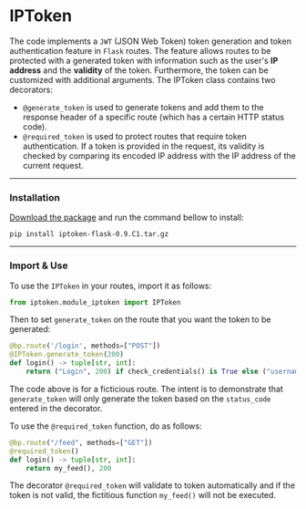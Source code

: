 # IPToken

The code implements a `JWT` (JSON Web Token) token generation and token authentication feature in `Flask` routes. The feature allows routes to be protected with a generated token with information such as the user's **IP address** and the **validity** of the token. Furthermore, the token can be customized with additional arguments. The IPToken class contains two decorators: 
- `@generate_token` is used to generate tokens and add them to the response header of a specific route (which has a certain HTTP status code). 
- `@required_token` is used to protect routes that require token authentication. If a token is provided in the request, its validity is checked by comparing its encoded IP address with the IP address of the current request.

---

### Installation

[Download the package](https://github.com/romuro-pauliv/IPT-Token/releases/tag/v0.9.1) and run the command bellow to install:

```
pip install iptoken-flask-0.9.C1.tar.gz
```

---

### Import & Use

To use the `IPToken` in your routes, import it as follows:

```Python
from iptoken.module_iptoken import IPToken
```

Then to set `generate_token` on the route that you want the token to be generated:

```Python
@bp.route('/login', methods=["POST"])
@IPToken.generate_token(200)
def login() -> tuple[str, int]:
    return ("Login", 200) if check_credentials() is True else ("username/password is incorrect", 400)
```

The code above is for a ficticious route. The intent is to demonstrate that `generate_token` will only generate the token based on the `status_code` entered in the decorator.

To use the `@required_token` function, do as follows:

```Python
@bp.route("/feed", methods=["GET"])
@required_token()
def login() -> tuple[str, int]:
    return my_feed(), 200
```

The decorator `@required_token` will validate to token automatically and if the token is not valid, the fictitious function `my_feed()` will not be executed.